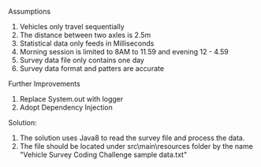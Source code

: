 Assumptions

1.	Vehicles only travel sequentially
2.	The distance between two axles is 2.5m
3.	Statistical data only feeds in Milliseconds
4.	Morning session is limited to 8AM to 11.59 and evening 12 - 4.59
5.	Survey data file only contains one day
6.	Survey data format and patters are accurate


Further Improvements

1.	Replace System.out with logger
2.	Adopt Dependency Injection

Solution:
1. The solution uses Java8 to read the survey file and process the data.
2. The file should be located under src\main\resources folder by the name "Vehicle Survey Coding Challenge sample data.txt"
